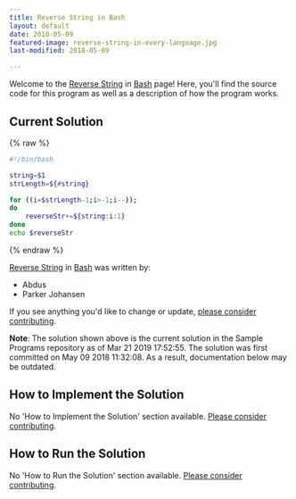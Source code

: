 ```yaml
---
title: Reverse String in Bash
layout: default
date: 2018-05-09
featured-image: reverse-string-in-every-language.jpg
last-modified: 2018-05-09

---
```


Welcome to the [Reverse String](https://rzuckerm.github.io/sample-programs-website-copy/projects/reverse-string) in [Bash](https://rzuckerm.github.io/sample-programs-website-copy/languages/bash) page! Here, you'll find the source code for this program as well as a description of how the program works.

## Current Solution

{% raw %}

```bash
#!/bin/bash

string=$1
strLength=${#string}

for ((i=$strLength-1;i>-1;i--)); 
do
    reverseStr+=${string:i:1}
done
echo $reverseStr
```

{% endraw %}

[Reverse String](https://rzuckerm.github.io/sample-programs-website-copy/projects/reverse-string) in [Bash](https://rzuckerm.github.io/sample-programs-website-copy/languages/bash) was written by:

- Abdus
- Parker Johansen

If you see anything you'd like to change or update, [please consider contributing](https://github.com/TheRenegadeCoder/sample-programs).

**Note**: The solution shown above is the current solution in the Sample Programs repository as of Mar 21 2019 17:52:55. The solution was first committed on May 09 2018 11:32:08. As a result, documentation below may be outdated.

## How to Implement the Solution

No 'How to Implement the Solution' section available. [Please consider contributing](https://github.com/TheRenegadeCoder/sample-programs-website).

## How to Run the Solution

No 'How to Run the Solution' section available. [Please consider contributing](https://github.com/TheRenegadeCoder/sample-programs-website).
